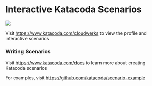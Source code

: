 # Interactive Katacoda Scenarios

[![](http://shields.katacoda.com/katacoda/cloudwerks/count.svg)](https://www.katacoda.com/cloudwerks "Get your profile on Katacoda.com")

Visit https://www.katacoda.com/cloudwerks to view the profile and interactive scenarios

### Writing Scenarios
Visit https://www.katacoda.com/docs to learn more about creating Katacoda scenarios

For examples, visit https://github.com/katacoda/scenario-example
